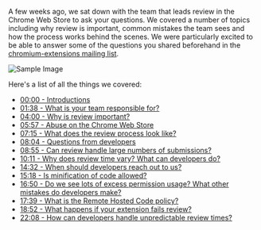 A few weeks ago, we sat down with the team that leads review in the Chrome Web Store to ask your questions. We covered a number of topics including why review is important, common mistakes the team sees and how the process works behind the scenes. We were particularly excited to be able to answer some of the questions you shared beforehand in the [chromium-extensions mailing list](https://groups.google.com/a/chromium.org/g/chromium-extensions).

![Sample Image](/notes/behind-chrome-web-store/images/thumbnail.png)

Here's a list of all the things we covered:

- [00:00 - Introductions](https://www.youtube.com/watch?v=BHIZUT_m7AM&t=0s)
- [01:38 - What is your team responsible for?](https://www.youtube.com/watch?v=BHIZUT_m7AM&t=98s)
- [04:00 - Why is review important?](https://www.youtube.com/watch?v=BHIZUT_m7AM&t=240s)
- [05:57 - Abuse on the Chrome Web Store](https://www.youtube.com/watch?v=BHIZUT_m7AM&t=357s)
- [07:15 - What does the review process look like?](https://www.youtube.com/watch?v=BHIZUT_m7AM&t=435s)
- [08:04 - Questions from developers](https://www.youtube.com/watch?v=BHIZUT_m7AM&t=484s)
- [08:55 - Can review handle large numbers of submissions?](#)
- [10:11 - Why does review time vary? What can developers do?](#)
- [14:32 - When should developers reach out to us?](#)
- [15:18 - Is minification of code allowed?](#)
- [16:50 - Do we see lots of excess permission usage? What other mistakes do developers make?](#)
- [17:39 - What is the Remote Hosted Code policy?](#)
- [18:52 - What happens if your extension fails review?](#)
- [22:08 - How can developers handle unpredictable review times?](#)
